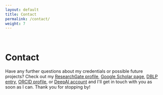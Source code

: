 ```yaml
---
layout: default
title: Contact
permalink: /contact/
weight: 7
---
```


&nbsp;

# **Contact**

Have any further questions about my credentials or possible future projects? Check out my <a target='_blank' rel='noopener noreferrer' href="https://www.researchgate.net/profile/Sonish-Sivarajkumar" >ResearchGate profile</a>, <a target='_blank' rel='noopener noreferrer' href="https://scholar.google.com/citations?user=7bKK-AoAAAAJ&hl=en">Google Scholar page</a>, <a target='_blank' rel='noopener noreferrer' href="https://dblp.uni-trier.de/pid/">DBLP entry</a>, <a target='_blank' rel='noopener noreferrer' href="https://orcid.org/">ORCID profile</a>, or <a target='_blank' rel='noopener noreferrer' href="https://deepai.org/profile/sonish-sivarajkumar">DeepAI account</a> and I'll get in touch with you as soon as I can. Thank you for stopping by!  
